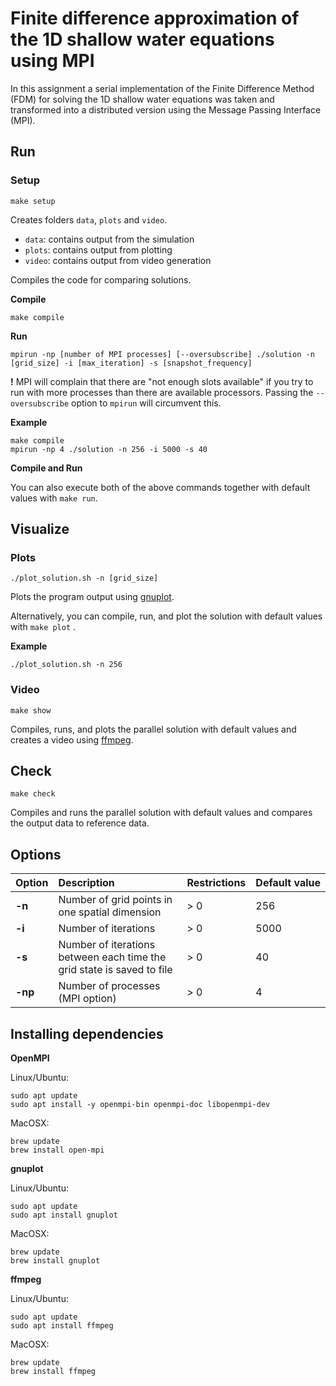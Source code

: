 # Finite difference approximation of the 1D shallow water equations using MPI
In this assignment a serial implementation of the Finite Difference Method (FDM) for solving the 1D shallow water equations was taken and transformed into a distributed version using the Message Passing Interface (MPI).

## Run
### Setup
`make setup`

Creates folders `data`, `plots` and `video`.
- `data`: contains output from the simulation
- `plots`: contains output from plotting
- `video`: contains output from video generation

Compiles the code for comparing solutions.

**Compile**

`make compile`

**Run**

`mpirun -np [number of MPI processes] [--oversubscribe] ./solution -n [grid_size] -i [max_iteration] -s [snapshot_frequency]`

**!** MPI will complain that there are "not enough slots available" if you try to run with more processes than there are available processors. Passing the `--oversubscribe` option to `mpirun` will circumvent this.

**Example**  

```
make compile
mpirun -np 4 ./solution -n 256 -i 5000 -s 40
```

**Compile and Run**

You can also execute both of the above commands together with default values with `make run`.

## Visualize
### Plots
`./plot_solution.sh -n [grid_size]`

Plots the program output using [gnuplot](http://gnuplot.sourceforge.net).

Alternatively, you can compile, run, and plot the solution with default values with `make plot` .

**Example**

`./plot_solution.sh -n 256`

### Video
`make show`

Compiles, runs, and plots the parallel solution with default values and creates a video using [ffmpeg](https://ffmpeg.org).

## Check
`make check`

Compiles and runs the parallel solution with default values and compares the output data to reference data.

## Options
Option | Description | Restrictions | Default value
:------------ | :------------ | :------------ | :------------
**-n** | Number of grid points in one spatial dimension | > 0 | 256
**-i** | Number of iterations | > 0 | 5000
**-s** | Number of iterations between each time the grid state is saved to file | > 0 | 40
**-np**| Number of processes (MPI option) | > 0 | 4

## Installing dependencies
**OpenMPI**

Linux/Ubuntu:

```
sudo apt update
sudo apt install -y openmpi-bin openmpi-doc libopenmpi-dev
```

MacOSX:

```
brew update
brew install open-mpi
```

**gnuplot**

Linux/Ubuntu:

```
sudo apt update
sudo apt install gnuplot
```

MacOSX:

```
brew update
brew install gnuplot
```

**ffmpeg**

Linux/Ubuntu:

```
sudo apt update
sudo apt install ffmpeg
```

MacOSX:

```
brew update
brew install ffmpeg
```
